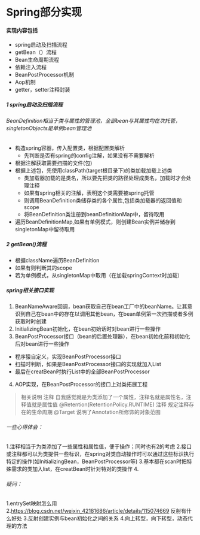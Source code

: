# Spring部分实现

#### 实现内容包括
- spring启动及扫描流程 
- getBean（）流程
- Bean生命周期流程
- 依赖注入流程
- BeanPostProcessor机制
- Aop机制
- getter，setter注释封装

##### 1 spring启动及扫描流程
###### BeanDefinition相当于类与属性的管理池，全部bean与其属性均在次托管，singletonObjects是单例bean管理池
- 构造spring容器，传入配置类，根据配置类解析
  - 先判断是否有spring的config注解，如果没有不需要解析
- 根据注解获取需要扫描的文件(包)
- 根据上述包，先使用classPath(target根目录下)的类加载加载上述类
  - 类加载器加载的是类名，所以要先把类的路径处理成类名，加载时才会处理注释
  - 如果有spring相关的注解，表明这个类需要被spring托管
  - 则调用BeanDefinition类储存类的各个属性,包括类加载器的返回值和scope
  - 将BeanDefinition类注册到beanDefinitionMap中，留待取用
- 遍历BeanDefinitionMap,如果有单例模式，则创建Bean实例并储存到singletonMap中留待取用

##### 2 getBean()流程
- 根据className遍历BeanDefinition
- 如果有则判断其的scope
- 若为单例模式，从singletonMap中取用（在加载springContext时加载）

##### spring相关接口实现
1. BeanNameAware回调，bean获取自己在bean工厂中的beanName。让其意识到自己在bean中的存在以调用其他bean，在bean单例第一次扫描或者多例获取时时创建
2. InitializingBean初始化，在bean初始话时对bean进行一些操作
3. BeanPostProcessor接口（bean的后置处理器），在bean初始化前和初始化后对bean进行一些操作
- 程序猿自定义，实现BeanPostProcessor接口
- 扫描时判断，如果是BeanPostProcessor接口的实现就加入List
- 最后在creatBean时执行List中的全部BeanPostProcessor
4. AOP实现，在BeanPostProcessor的接口上对类拓展工程

>相关说明
> 注释 自我感觉就是为类添加了一个属性，注释名就是属性名，注释值就是属性值
> @Retention(RetentionPolicy.RUNTIME) 注释 规定注释存在的生命周期
> @Target 说明了Annotation所修饰的对象范围
>

###### 一些心得体会：
1.注释相当于为类添加了一些属性和属性值，便于操作；同时也有2的考虑
2.接口或注释都可以为类提供一些标识，在spring对类自动操作时可以通过这些标识执行特定的操作(如InitializingBean，BeanPostProcessor等)
3.基本都在scan时把特殊需求的类加入list，在creatBean时针对特对的类操作
4.

###### 疑问：
1.entrySet映射怎么用
2.https://blog.csdn.net/weixin_42181686/article/details/115074669 反射有什么好处
3.反射创建实例与bean初始化之间的关系
4.向上转型，向下转型，动态代理的方法